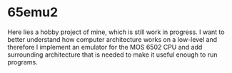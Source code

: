 # 65emu2

Here lies a hobby project of mine, which is still work in progress. I want to better understand how computer
architecture works on a low-level and therefore I implement an emulator for the MOS 6502 CPU and add surrounding
architecture that is needed to make it useful enough to run programs.
